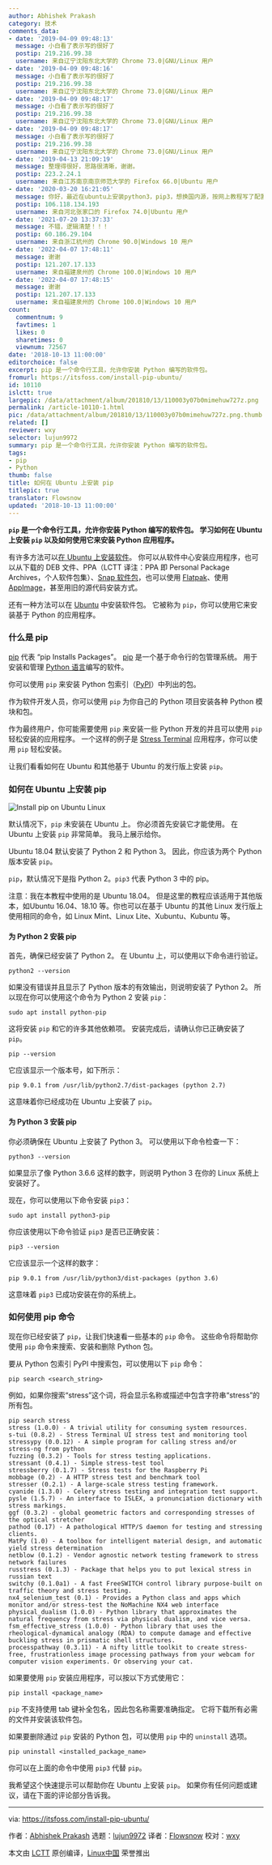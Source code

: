 ```yaml
---
author: Abhishek Prakash
category: 技术
comments_data:
- date: '2019-04-09 09:48:13'
  message: 小白看了表示写的很好了
  postip: 219.216.99.38
  username: 来自辽宁沈阳东北大学的 Chrome 73.0|GNU/Linux 用户
- date: '2019-04-09 09:48:16'
  message: 小白看了表示写的很好了
  postip: 219.216.99.38
  username: 来自辽宁沈阳东北大学的 Chrome 73.0|GNU/Linux 用户
- date: '2019-04-09 09:48:17'
  message: 小白看了表示写的很好了
  postip: 219.216.99.38
  username: 来自辽宁沈阳东北大学的 Chrome 73.0|GNU/Linux 用户
- date: '2019-04-09 09:48:17'
  message: 小白看了表示写的很好了
  postip: 219.216.99.38
  username: 来自辽宁沈阳东北大学的 Chrome 73.0|GNU/Linux 用户
- date: '2019-04-13 21:09:19'
  message: 整理得很好，思路很清晰，谢谢。
  postip: 223.2.24.1
  username: 来自江苏南京南京师范大学的 Firefox 66.0|Ubuntu 用户
- date: '2020-03-20 16:21:05'
  message: 你好，最近在ubuntu上安装python3，pip3，想换国内源，按网上教程写了配置文件，但是没有奏效，是什么原因呢，ubuntu18.04
  postip: 106.118.134.193
  username: 来自河北张家口的 Firefox 74.0|Ubuntu 用户
- date: '2021-07-20 13:37:33'
  message: 不错，逻辑清楚！！！
  postip: 60.186.29.104
  username: 来自浙江杭州的 Chrome 90.0|Windows 10 用户
- date: '2022-04-07 17:48:11'
  message: 谢谢
  postip: 121.207.17.133
  username: 来自福建泉州的 Chrome 100.0|Windows 10 用户
- date: '2022-04-07 17:48:15'
  message: 谢谢
  postip: 121.207.17.133
  username: 来自福建泉州的 Chrome 100.0|Windows 10 用户
count:
  commentnum: 9
  favtimes: 1
  likes: 0
  sharetimes: 0
  viewnum: 72567
date: '2018-10-13 11:00:00'
editorchoice: false
excerpt: pip 是一个命令行工具，允许你安装 Python 编写的软件包。
fromurl: https://itsfoss.com/install-pip-ubuntu/
id: 10110
islctt: true
largepic: /data/attachment/album/201810/13/110003y07b0mimehuw727z.png
permalink: /article-10110-1.html
pic: /data/attachment/album/201810/13/110003y07b0mimehuw727z.png.thumb.jpg
related: []
reviewer: wxy
selector: lujun9972
summary: pip 是一个命令行工具，允许你安装 Python 编写的软件包。
tags:
- pip
- Python
thumb: false
title: 如何在 Ubuntu 上安装 pip
titlepic: true
translator: Flowsnow
updated: '2018-10-13 11:00:00'
---
```


**`pip` 是一个命令行工具，允许你安装 Python 编写的软件包。 学习如何在 Ubuntu 上安装 `pip` 以及如何使用它来安装 Python 应用程序。**


有许多方法可以[在 Ubuntu 上安装软件](https://itsfoss.com/how-to-add-remove-programs-in-ubuntu/)。 你可以从软件中心安装应用程序，也可以从下载的 DEB 文件、PPA（LCTT 译注：PPA 即 Personal Package Archives，个人软件包集）、[Snap 软件包](https://itsfoss.com/use-snap-packages-ubuntu-16-04/)，也可以使用 [Flatpak](https://itsfoss.com/flatpak-guide/)、使用 [AppImage](https://itsfoss.com/use-appimage-linux/)，甚至用旧的源代码安装方式。


还有一种方法可以在 [Ubuntu](https://www.ubuntu.com/) 中安装软件包。 它被称为 `pip`，你可以使用它来安装基于 Python 的应用程序。


### 什么是 pip


[pip](https://en.wikipedia.org/wiki/pip_(package_manager)) 代表 “pip Installs Packages”。 [pip](https://pypi.org/project/pip/) 是一个基于命令行的包管理系统。 用于安装和管理 [Python 语言](https://www.python.org/)编写的软件。


你可以使用 `pip` 来安装 Python 包索引（[PyPI](https://pypi.org/)）中列出的包。


作为软件开发人员，你可以使用 `pip` 为你自己的 Python 项目安装各种 Python 模块和包。


作为最终用户，你可能需要使用 `pip` 来安装一些 Python 开发的并且可以使用 `pip` 轻松安装的应用程序。 一个这样的例子是 [Stress Terminal](https://itsfoss.com/stress-terminal-ui/) 应用程序，你可以使用 `pip` 轻松安装。


让我们看看如何在 Ubuntu 和其他基于 Ubuntu 的发行版上安装 `pip`。


### 如何在 Ubuntu 上安装 pip


![Install pip on Ubuntu Linux](/data/attachment/album/201810/13/110003y07b0mimehuw727z.png)


默认情况下，`pip` 未安装在 Ubuntu 上。 你必须首先安装它才能使用。 在 Ubuntu 上安装 `pip` 非常简单。 我马上展示给你。


Ubuntu 18.04 默认安装了 Python 2 和 Python 3。 因此，你应该为两个 Python 版本安装 `pip`。


`pip`，默认情况下是指 Python 2。`pip3` 代表 Python 3 中的 pip。


注意：我在本教程中使用的是 Ubuntu 18.04。 但是这里的教程应该适用于其他版本，如Ubuntu 16.04、18.10 等。你也可以在基于 Ubuntu 的其他 Linux 发行版上使用相同的命令，如 Linux Mint、Linux Lite、Xubuntu、Kubuntu 等。


#### 为 Python 2 安装 pip


首先，确保已经安装了 Python 2。 在 Ubuntu 上，可以使用以下命令进行验证。



```
python2 --version
```

如果没有错误并且显示了 Python 版本的有效输出，则说明安装了 Python 2。 所以现在你可以使用这个命令为 Python 2 安装 `pip`：



```
sudo apt install python-pip
```

这将安装 `pip` 和它的许多其他依赖项。 安装完成后，请确认你已正确安装了 `pip`。



```
pip --version
```

它应该显示一个版本号，如下所示：



```
pip 9.0.1 from /usr/lib/python2.7/dist-packages (python 2.7)
```

这意味着你已经成功在 Ubuntu 上安装了 `pip`。


#### 为 Python 3 安装 pip


你必须确保在 Ubuntu 上安装了 Python 3。 可以使用以下命令检查一下：



```
python3 --version
```

如果显示了像 Python 3.6.6 这样的数字，则说明 Python 3 在你的 Linux 系统上安装好了。


现在，你可以使用以下命令安装 `pip3`：



```
sudo apt install python3-pip
```

你应该使用以下命令验证 `pip3` 是否已正确安装：



```
pip3 --version
```

它应该显示一个这样的数字：



```
pip 9.0.1 from /usr/lib/python3/dist-packages (python 3.6)
```

这意味着 `pip3` 已成功安装在你的系统上。


### 如何使用 pip 命令


现在你已经安装了 `pip`，让我们快速看一些基本的 `pip` 命令。 这些命令将帮助你使用 `pip` 命令来搜索、安装和删除 Python 包。


要从 Python 包索引 PyPI 中搜索包，可以使用以下 `pip` 命令：



```
pip search <search_string>
```

例如，如果你搜索“stress”这个词，将会显示名称或描述中包含字符串“stress”的所有包。



```
pip search stress
stress (1.0.0) - A trivial utility for consuming system resources.
s-tui (0.8.2) - Stress Terminal UI stress test and monitoring tool
stressypy (0.0.12) - A simple program for calling stress and/or stress-ng from python
fuzzing (0.3.2) - Tools for stress testing applications.
stressant (0.4.1) - Simple stress-test tool
stressberry (0.1.7) - Stress tests for the Raspberry Pi
mobbage (0.2) - A HTTP stress test and benchmark tool
stresser (0.2.1) - A large-scale stress testing framework.
cyanide (1.3.0) - Celery stress testing and integration test support.
pysle (1.5.7) - An interface to ISLEX, a pronunciation dictionary with stress markings.
ggf (0.3.2) - global geometric factors and corresponding stresses of the optical stretcher
pathod (0.17) - A pathological HTTP/S daemon for testing and stressing clients.
MatPy (1.0) - A toolbox for intelligent material design, and automatic yield stress determination
netblow (0.1.2) - Vendor agnostic network testing framework to stress network failures
russtress (0.1.3) - Package that helps you to put lexical stress in russian text
switchy (0.1.0a1) - A fast FreeSWITCH control library purpose-built on traffic theory and stress testing.
nx4_selenium_test (0.1) - Provides a Python class and apps which monitor and/or stress-test the NoMachine NX4 web interface
physical_dualism (1.0.0) - Python library that approximates the natural frequency from stress via physical dualism, and vice versa.
fsm_effective_stress (1.0.0) - Python library that uses the rheological-dynamical analogy (RDA) to compute damage and effective buckling stress in prismatic shell structures.
processpathway (0.3.11) - A nifty little toolkit to create stress-free, frustrationless image processing pathways from your webcam for computer vision experiments. Or observing your cat.
```

如果要使用 `pip` 安装应用程序，可以按以下方式使用它：



```
pip install <package_name>
```

`pip` 不支持使用 tab 键补全包名，因此包名称需要准确指定。 它将下载所有必需的文件并安装该软件包。


如果要删除通过 `pip` 安装的 Python 包，可以使用 `pip` 中的 `uninstall` 选项。



```
pip uninstall <installed_package_name>
```

你可以在上面的命令中使用 `pip3` 代替 `pip`。


我希望这个快速提示可以帮助你在 Ubuntu 上安装 `pip`。 如果你有任何问题或建议，请在下面的评论部分告诉我。




---


via: <https://itsfoss.com/install-pip-ubuntu/>


作者：[Abhishek Prakash](https://itsfoss.com/author/abhishek/) 选题：[lujun9972](https://github.com/lujun9972) 译者：[Flowsnow](https://github.com/Flowsnow) 校对：[wxy](https://github.com/wxy)


本文由 [LCTT](https://github.com/LCTT/TranslateProject) 原创编译，[Linux中国](https://linux.cn/) 荣誉推出